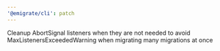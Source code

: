 ```yaml
---
'@emigrate/cli': patch
---
```


Cleanup AbortSignal listeners when they are not needed to avoid MaxListenersExceededWarning when migrating many migrations at once
